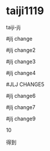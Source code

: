 # taiji1119
taiji-jlj



#jlj change

#jlj change2


#jlj change3


#jlj change4

#JLJ CHANGE5

#jlj change6

#jlj change7

#jlj change9

10




得到
